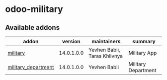 # odoo-military

[//]: # (addons)

Available addons
----------------
| addon                                                | version    | maintainers                  | summary             |
|------------------------------------------------------|------------|------------------------------|---------------------|
| [military](military/readme.md)                       | 14.0.1.0.0 | Yevhen Babii, Taras Khlivnya | Military App        |
| [military_department](military_department/readme.md) | 14.0.1.0.0 | Yevhen Babii                 | Military Department |



[//]: # (end addons)
